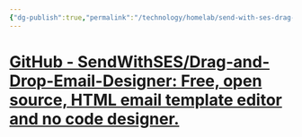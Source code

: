 ```yaml
---
{"dg-publish":true,"permalink":"/technology/homelab/send-with-ses-drag-and-drop-email-designer/","tags":["ToLearn","homelab","FOSS"],"noteIcon":"","created":"2024-12-20 11:02:48 am","updated":"2024-12-20 11:02:52 am"}
---
```



# [GitHub - SendWithSES/Drag-and-Drop-Email-Designer: Free, open source, HTML email template editor and no code designer.](https://github.com/SendWithSES/Drag-and-Drop-Email-Designer)



